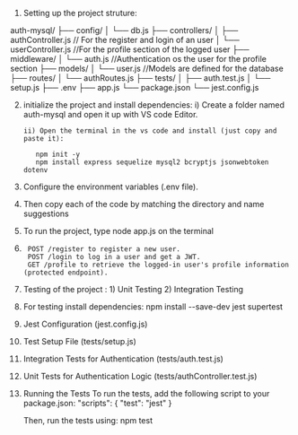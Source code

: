 1. Setting up the project struture:

auth-mysql/
├── config/
│ └── db.js
├── controllers/
│ ├── authController.js                  // For the register and login of an user
│ └── userController.js              //For the profile section of the logged user
├── middleware/
│ └── auth.js                //Authentication os the user for the profile section
├── models/
│ └── user.js                //Models are defined for the database
├── routes/
│ └── authRoutes.js
├── tests/
│ ├── auth.test.js
│ └── setup.js
├── .env
├── app.js
└── package.json
└── jest.config.js

2.  initialize the project and install dependencies:
    i) Create a folder named auth-mysql and open it up with VS code Editor.

        ii) Open the terminal in the vs code and install (just copy and paste it):

           npm init -y
           npm install express sequelize mysql2 bcryptjs jsonwebtoken dotenv

3.  Configure the environment variables (.env file).

4.  Then copy each of the code by matching the directory and name suggestions
5.  To run the project, type node app.js on the terminal

6.      POST /register to register a new user.
        POST /login to log in a user and get a JWT.
        GET /profile to retrieve the logged-in user's profile information (protected endpoint).

7.  Testing of the project : 1) Unit Testing 2) Integration Testing

8.  For testing install dependencies:
    npm install --save-dev jest supertest

9.  Jest Configuration (jest.config.js)

10. Test Setup File (tests/setup.js)

11. Integration Tests for Authentication (tests/auth.test.js)

12. Unit Tests for Authentication Logic (tests/authController.test.js)

13. Running the Tests
    To run the tests, add the following script to your package.json:
    "scripts": {
    "test": "jest"
    }
    
     Then, run the tests using:
          npm test
